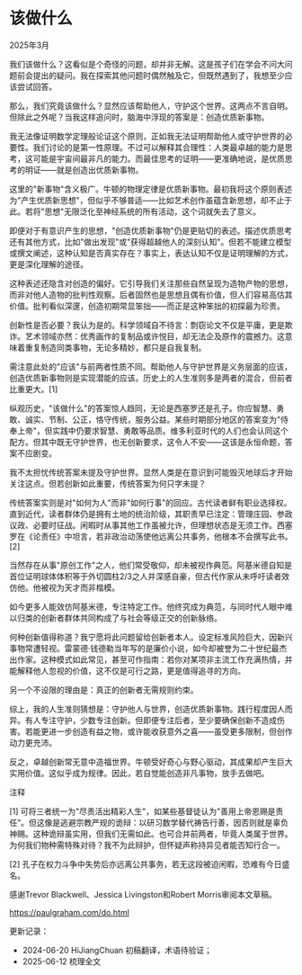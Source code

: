 


# 该做什么

2025年3月

我们该做什么？这看似是个奇怪的问题，却并非无解。这是孩子们在学会不问大问题前会提出的疑问。我在探索其他问题时偶然触及它，但既然遇到了，我想至少应该尝试回答。

那么，我们究竟该做什么？显然应该帮助他人，守护这个世界。这两点不言自明。但除此之外呢？当我这样追问时，脑海中浮现的答案是：创造优质新事物。

我无法像证明数学定理般论证这个原则，正如我无法证明帮助他人或守护世界的必要性。我们讨论的是第一性原理。不过可以解释其合理性：人类最卓越的能力是思考，这可能是宇宙间最非凡的能力。而最佳思考的证明——更准确地说，是优质思考的明证——就是创造出优质新事物。

这里的"新事物"含义极广。牛顿的物理定律是优质新事物。最初我将这个原则表述为"产生优质新思想"，但似乎不够普适——比如艺术创作虽蕴含新思想，却不止于此。若将"思想"无限泛化至神经系统的所有活动，这个词就失去了意义。

即便对于有意识产生的思想，"创造优质新事物"仍是更贴切的表述。描述优质思考还有其他方式，比如"做出发现"或"获得超越他人的深刻认知"。但若不能建立模型或撰文阐述，这种认知是否真实存在？事实上，表达认知不仅是证明理解的方式，更是深化理解的途径。

这种表述还隐含对创造的偏好。它引导我们关注那些自然呈现为造物产物的思想，而非对他人造物的批判性观察。后者固然也是思想且偶有价值，但人们容易高估其价值。批判看似深邃，创造初期常显笨拙——而正是这种笨拙的初探最为珍贵。

创新性是否必要？我认为是的。科学领域自不待言：剽窃论文不仅是平庸，更是欺诈。艺术领域亦然：优秀画作的复制品或许悦目，却无法企及原作的震撼力。这意味着重复制造同类事物，无论多精妙，都只是自我复制。

需注意此处的"应该"与前两者性质不同。帮助他人与守护世界是义务层面的应该，创造优质新事物则是实现潜能的应该。历史上的人生准则多是两者的混合，但前者比重更大。[1]

纵观历史，"该做什么"的答案惊人趋同，无论是西塞罗还是孔子。你应智慧、勇敢、诚实、节制、公正，恪守传统，服务公益。某些时期部分地区的答案变为"侍奉上帝"，但实践中仍要求智慧、勇敢等品质。维多利亚时代的人们也会认同这个配方。但其中既无守护世界，也无创新要求，这令人不安——这该是永恒命题，答案不应剧变。

我不太担忧传统答案未提及守护世界。显然人类是在意识到可能毁灭地球后才开始关注这点。但若创新如此重要，传统答案为何只字未提？

传统答案实则是对"如何为人"而非"如何行事"的回应。古代读者鲜有职业选择权。直到近代，读者群体仍是拥有土地的统治阶级，其职责早已注定：管理庄园、参政议政、必要时征战。闲暇时从事其他工作虽被允许，但理想状态是无须工作。西塞罗在《论责任》中坦言，若非政治动荡使他远离公共事务，他根本不会撰写此书。[2]

当然存在从事"原创工作"之人，他们常受敬仰，却未被视作典范。阿基米德自知是首位证明球体体积等于外切圆柱2/3之人并深感自豪，但古代作家从未呼吁读者效仿他。他被视为天才而非楷模。

如今更多人能效仿阿基米德，专注特定工作。他终究成为典范，与同时代人眼中难以归类的创新者群体共同构成了与社会等级正交的创新脉络。

何种创新值得称道？我宁愿将此问题留给创新者本人。设定标准风险巨大，因新兴事物常遭轻视。雷蒙德·钱德勒当年写的是廉价小说，如今却被誉为二十世纪最杰出作家。这种模式如此常见，甚至可作指南：若你对某项非主流工作充满热情，并能解释他人忽视的价值，这不仅是可行之路，更是值得追寻的方向。

另一个不设限的理由是：真正的创新者无需规则约束。

综上，我的人生准则猜想是：守护他人与世界，创造优质新事物。践行程度因人而异。有人专注守护，少数专注创新。但即便专注后者，至少要确保创新不造成伤害。若能更进一步创造有益之物，或许能收获意外之喜——虽受更多限制，但创作动力更充沛。

反之，卓越创新常无意中造福世界。牛顿受好奇心与野心驱动，其成果却产生巨大实用价值。这似乎成为规律。因此，若自觉能创造非凡事物，放手去做吧。

注释

[1] 可将三者统一为"尽责活出精彩人生"，如某些基督徒认为"善用上帝恩赐是责任"。但这像是逃避宗教严规的诡辩：以研习数学替代祷告行善，因否则就是辜负神赐。这种诡辩虽实用，但我们无需如此。也可合并前两者，毕竟人类属于世界。为何我们物种需特殊对待？我不为此辩护，但怀疑声称持异见者能否知行合一。

[2] 孔子在权力斗争中失势后亦远离公共事务，若无这段被迫闲暇，恐难有今日盛名。

感谢Trevor Blackwell、Jessica Livingston和Robert Morris审阅本文草稿。

https://paulgraham.com/do.html



更新记录：
- 2024-06-20 HiJiangChuan 初稿翻译，术语待验证；
- 2025-06-12 梳理全文
